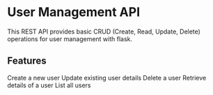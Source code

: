 # User Management API
This REST API provides basic CRUD (Create, Read, Update, Delete) operations for user management with flask.

## Features
Create a new user
Update existing user details
Delete a user
Retrieve details of a user
List all users
